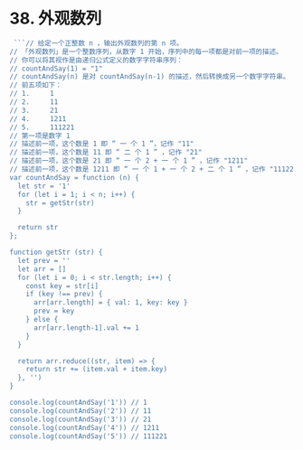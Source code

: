 # 38. 外观数列

```js
 ```// 给定一个正整数 n ，输出外观数列的第 n 项。
// 「外观数列」是一个整数序列，从数字 1 开始，序列中的每一项都是对前一项的描述。
// 你可以将其视作是由递归公式定义的数字字符串序列：
// countAndSay(1) = "1"
// countAndSay(n) 是对 countAndSay(n-1) 的描述，然后转换成另一个数字字符串。
// 前五项如下：
// 1.     1
// 2.     11
// 3.     21
// 4.     1211
// 5.     111221
// 第一项是数字 1
// 描述前一项，这个数是 1 即 “ 一 个 1 ”，记作 "11"
// 描述前一项，这个数是 11 即 “ 二 个 1 ” ，记作 "21"
// 描述前一项，这个数是 21 即 “ 一 个 2 + 一 个 1 ” ，记作 "1211"
// 描述前一项，这个数是 1211 即 “ 一 个 1 + 一 个 2 + 二 个 1 ” ，记作 "111221"
var countAndSay = function (n) {
  let str = '1'
  for (let i = 1; i < n; i++) {
    str = getStr(str)
  }

  return str
};

function getStr (str) {
  let prev = ''
  let arr = []
  for (let i = 0; i < str.length; i++) {
    const key = str[i]
    if (key !== prev) {
      arr[arr.length] = { val: 1, key: key }
      prev = key
    } else {
      arr[arr.length-1].val += 1
    }
  }

  return arr.reduce((str, item) => {
    return str += (item.val + item.key)
  }, '')
}

console.log(countAndSay('1')) // 1
console.log(countAndSay('2')) // 11
console.log(countAndSay('3')) // 21
console.log(countAndSay('4')) // 1211
console.log(countAndSay('5')) // 111221
